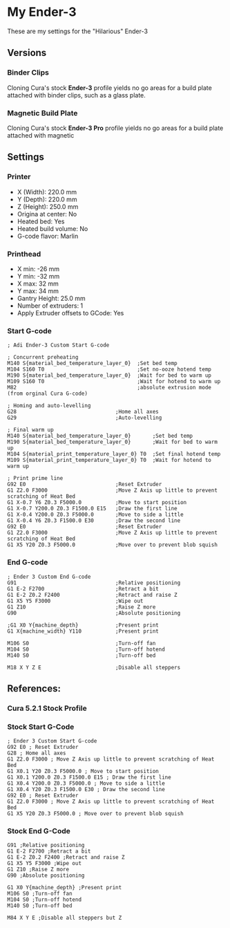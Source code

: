 # My Ender-3

These are my settings for the "Hilarious" Ender-3

## Versions

### Binder Clips

Cloning Cura's stock **Ender-3** profile yields no go areas for a build plate attached with binder clips, such as a glass plate.

### Magnetic Build Plate

Cloning Cura's stock **Ender-3 Pro** profile yields no go areas for a build plate attached with magnetic
## Settings

### Printer

* X (Width): 220.0 mm
* Y (Depth): 220.0 mm
* Z (Height): 250.0 mm
* Origina at center: No
* Heated bed: Yes
* Heated build volume: No
* G-code flavor: Marlin

### Printhead

* X min: -26 mm
* Y min: -32 mm
* X max: 32 mm
* Y max: 34 mm
* Gantry Height: 25.0 mm
* Number of extruders: 1
* Apply Extruder offsets to GCode: Yes

### Start G-code

```
; Adi Ender-3 Custom Start G-code

; Concurrent preheating 
M140 S{material_bed_temperature_layer_0}  ;Set bed temp
M104 S160 T0                              ;Set no-ooze hotend temp
M190 S{material_bed_temperature_layer_0}  ;Wait for bed to warm up 
M109 S160 T0                              ;Wait for hotend to warm up
M82                                       ;absolute extrusion mode (from orginal Cura G-code)

; Homing and auto-levelling
G28                                ;Home all axes
G29                                ;Auto-levelling

; Final warm up
M140 S{material_bed_temperature_layer_0}       ;Set bed temp
M190 S{material_bed_temperature_layer_0}       ;Wait for bed to warm up 
M104 S{material_print_temperature_layer_0} T0  ;Set final hotend temp
M109 S{material_print_temperature_layer_0} T0  ;Wait for hotend to warm up

; Print prime line
G92 E0                             ;Reset Extruder
G1 Z2.0 F3000                      ;Move Z Axis up little to prevent scratching of Heat Bed
G1 X-0.7 Y6 Z0.3 F5000.0           ;Move to start position
G1 X-0.7 Y200.0 Z0.3 F1500.0 E15   ;Draw the first line
G1 X-0.4 Y200.0 Z0.3 F5000.0       ;Move to side a little
G1 X-0.4 Y6 Z0.3 F1500.0 E30       ;Draw the second line
G92 E0                             ;Reset Extruder
G1 Z2.0 F3000                      ;Move Z Axis up little to prevent scratching of Heat Bed
G1 X5 Y20 Z0.3 F5000.0             ;Move over to prevent blob squish
```

### End G-code

```
; Ender 3 Custom End G-code
G91                                ;Relative positioning
G1 E-2 F2700                       ;Retract a bit
G1 E-2 Z0.2 F2400                  ;Retract and raise Z
G1 X5 Y5 F3000                     ;Wipe out
G1 Z10                             ;Raise Z more
G90                                ;Absolute positioning

;G1 X0 Y{machine_depth}            ;Present print
G1 X{machine_width} Y110           ;Present print

M106 S0                            ;Turn-off fan
M104 S0                            ;Turn-off hotend
M140 S0                            ;Turn-off bed

M18 X Y Z E                        ;Disable all steppers
```



## References:

### Cura 5.2.1 Stock Profile

### Stock Start G-Code

```
; Ender 3 Custom Start G-code
G92 E0 ; Reset Extruder
G28 ; Home all axes
G1 Z2.0 F3000 ; Move Z Axis up little to prevent scratching of Heat Bed
G1 X0.1 Y20 Z0.3 F5000.0 ; Move to start position
G1 X0.1 Y200.0 Z0.3 F1500.0 E15 ; Draw the first line
G1 X0.4 Y200.0 Z0.3 F5000.0 ; Move to side a little
G1 X0.4 Y20 Z0.3 F1500.0 E30 ; Draw the second line
G92 E0 ; Reset Extruder
G1 Z2.0 F3000 ; Move Z Axis up little to prevent scratching of Heat Bed
G1 X5 Y20 Z0.3 F5000.0 ; Move over to prevent blob squish
```

### Stock End G-Code

```
G91 ;Relative positioning
G1 E-2 F2700 ;Retract a bit
G1 E-2 Z0.2 F2400 ;Retract and raise Z
G1 X5 Y5 F3000 ;Wipe out
G1 Z10 ;Raise Z more
G90 ;Absolute positioning

G1 X0 Y{machine_depth} ;Present print
M106 S0 ;Turn-off fan
M104 S0 ;Turn-off hotend
M140 S0 ;Turn-off bed

M84 X Y E ;Disable all steppers but Z
```